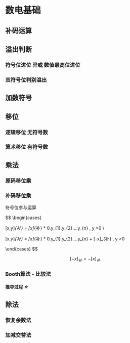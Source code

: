 # 数电基础

## 补码运算

## 溢出判断

### 符号位进位 异或 数值最高位进位

### 双符号位判别溢出

## 加数符号

## 移位

### 逻辑移位 无符号数

### 算术移位 有符号数

## 乘法

### 原码移位乘

### 补码移位乘

符号位参与运算

$$
\begin{cases}

 [x,y]_{补} = [x]_{补} * 0.y_{1}.y_{2}....y_{n} , y >0  \\  

 [x,y]_{补} = [x]_{补} * 0.y_{1}.y_{2}....y_{n} + [-x]_{补} , y >0  

\end{cases}
$$

$$
 [-x]_{补} = -[x]_{补}  
$$

### Booth算法 - 比较法

#### 推导过程 ☆

## 除法

### 恢复余数法

### 加减交替法
